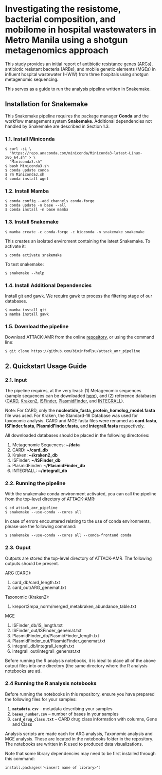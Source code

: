 
# Investigating the resistome, bacterial composition, and mobilome in hospital wastewaters in Metro Manila using a shotgun metagenomics approach

This study provides an initial report of antibiotic resistance genes (ARGs), antibiotic resistant bacteria (ARBs), and mobile genetic elements (MGEs) in influent hospital wastewater (HWW) from three hospitals using shotgun metagenomic sequencing.


This serves as a guide to run the analysis pipeline written in Snakemake.

## Installation for Snakemake
This Snakemake pipeline requires the package manager **Conda** and the workflow management system **Snakemake**.
Additional dependencies not handled by Snakemake are described in Section 1.3.

### 1.1. Install Miniconda 
```
$ curl -sL \
  "https://repo.anaconda.com/miniconda/Miniconda3-latest-Linux-x86_64.sh" > \
  "Miniconda3.sh"
$ bash Miniconda3.sh
$ conda update conda
$ rm Miniconda3.sh
$ conda install wget
```

### 1.2. Install Mamba 
```
$ conda config --add channels conda-forge
$ conda update -n base --all
$ conda install -n base mamba
```

### 1.3. Install Snakemake
```
$ mamba create -c conda-forge -c bioconda -n snakemake snakemake
```
This creates an isolated enviroment containing the latest Snakemake. To activate it:
```
$ conda activate snakemake
```
To test snakemake:
```
$ snakemake --help
```

### 1.4. Install Additional Dependencies
Install git and gawk. We require gawk to process the filtering stage of our databases.
```
$ mamba install git
$ mamba install gawk
```

### 1.5. Download the pipeline
Download ATTACK-AMR from the online [repository](https://github.com/bioinfodlsu/attack_amr_pipeline), or using the command line:
```
$ git clone https://github.com/bioinfodlsu/attack_amr_pipeline
```

## 2. Quickstart Usage Guide

### 2.1. Input
The pipeline requires, at the very least: (1) Metagenomic sequences (sample sequences can be downloaded [here](*tentative*)), and (2) reference databases ([CARD](https://card.mcmaster.ca/latest/data), [Kraken2](https://benlangmead.github.io/aws-indexes/k2), [ISFinder](https://isfinder.biotoul.fr/), [PlasmidFinder](https://bitbucket.org/genomicepidemiology/workspace/projects/DB), and [INTEGRALL](http://integrall.bio.ua.pt/)).


Note: For CARD, only the **nucleotide_fasta_protein_homolog_model.fasta** file was used. For Kraken, the Standard-16 Database was used for taxonomic analysis. CARD and MGE fasta files were renamed as **card.fasta**,  **ISFinder.fasta**, **PlasmidFinder.fasta**, and **integrall.fasta** respectively.


All downloaded databases should be placed in the following directories:
1. Metagenomic Sequences: **~/data**
2. CARD: **~/card_db**
3. Kraken: **~/kraken2_db**
4. ISFinder: **~/ISFinder_db**
4. PlasmidFinder: **~/PlasmidFinder_db**
4. INTEGRALL: **~/integrall_db**
 

### 2.2. Running the pipeline
With the snakemake conda environment activated, you can call the pipeline from the top-level directory of ATTACK-AMR:
```
$ cd attack_amr_pipeline
$ snakemake --use-conda --cores all
```
In case of errors encountered relating to the use of conda environments, please use the following command:
```
$ snakemake --use-conda --cores all --conda-frontend conda

```

### 2.3. Ouput
Outputs are stored the top-level directory of ATTACK-AMR. The following outputs should be present. 

ARG (CARD):
1. card_db/card_length.txt
2. card_out/ARG_genemat.txt

Taxonomic (Kraken2):
1. kreport2mpa_norm/merged_metakraken_abundance_table.txt

MGE
1. ISFinder_db/IS_length.txt
2. ISFinder_out/ISFinder_genemat.txt
3. PlasmidFinder_db/PlasmidFinder_length.txt
4. PlasmidFinder_out/PlasmidFinder_genemat.txt
5. integrall_db/integrall_length.txt
6. integrall_out/integrall_genemat.txt


Before running the R analysis notebooks, it is ideal to place all of the above output files into one directory (the same directory where the R analysis notebooks are at).

### 2.4 Running the R analysis notebooks
Before running the notebooks in this repository, ensure you have prepared the following files for your samples:

1. **`metadata.csv`** – metadata describing your samples  
2. **`bases_number.csv`** – number of bases in your samples  
3. **`card_drug_class.txt`** – CARD drug class information with columns, Gene and Class

Analysis scripts are made each for ARG analysis, Taxonomic analysis and MGE analysis. These are located in the notebooks folder in the repository. The notebooks are written in R used to produced data visualizations.

Note that some library dependencies may need to be first installed through this command:

```
install.packages('<insert name of library>')
```






